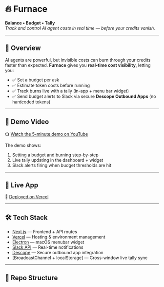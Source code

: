 # 🔥 Furnace

**Balance • Budget • Tally**  
*Track and control AI agent costs in real time — before your credits vanish.*

---

## 📖 Overview

AI agents are powerful, but invisible costs can burn through your credits faster than expected. **Furnace** gives you **real-time cost visibility**, letting you:

- ✅ Set a budget per ask  
- ✅ Estimate token costs before running  
- ✅ Track burns live with a tally (in-app + menu bar widget)  
- ✅ Send budget alerts to Slack via secure **Descope Outbound Apps** (no hardcoded tokens)

---

## 🎥 Demo Video

📺 [Watch the 5-minute demo on YouTube](https://youtube.com/your-demo-link-here)  

The demo shows:  
1. Setting a budget and burning step-by-step  
2. Live tally updating in the dashboard + widget  
3. Slack alerts firing when budget thresholds are hit  

---

## 🚀 Live App

🔗 [Deployed on Vercel](https://furnace-one.vercel.app)

---

## 🛠️ Tech Stack

- [Next.js](https://nextjs.org/) — Frontend + API routes  
- [Vercel](https://vercel.com/) — Hosting & environment management  
- [Electron](https://www.electronjs.org/) — macOS menubar widget  
- [Slack API](https://api.slack.com/) — Real-time notifications  
- [Descope](https://www.descope.com/) — Secure outbound app integration  
- [BroadcastChannel + localStorage] — Cross-window live tally sync  

---

## 📂 Repo Structure
